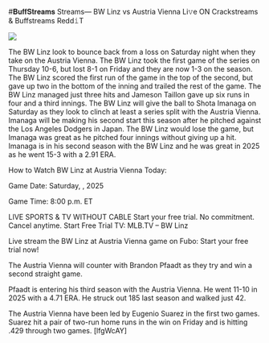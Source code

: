#𝐁𝐮𝐟𝐟𝐒𝐭𝐫𝐞𝐚𝐦𝐬 Streams— BW Linz vs Austria Vienna Li𝚟e ON Crackstreams & Buffstreams Redd𝚒T  
  
  
[![](https://i.imgur.com/qSNzIqt.png)](https://movie.rssnews.media/AevOQqT.php)  
  
The BW Linz look to bounce back from a loss on Saturday night when they take on the Austria Vienna. The BW Linz took the first game of the series on Thursday 10-6, but lost 8-1 on Friday and they are now 1-3 on the season. The BW Linz scored the first run of the game in the top of the second, but gave up two in the bottom of the inning and trailed the rest of the game. The BW Linz managed just three hits and Jameson Taillon gave up six runs in four and a third innings. The BW Linz will give the ball to Shota Imanaga on Saturday as they look to clinch at least a series split with the Austria Vienna. Imanaga will be making his second start this season after he pitched against the Los Angeles Dodgers in Japan. The BW Linz would lose the game, but Imanaga was great as he pitched four innings without giving up a hit. Imanaga is in his second season with the BW Linz and he was great in 2025 as he went 15-3 with a 2.91 ERA.

How to Watch BW Linz at Austria Vienna Today:

Game Date: Saturday, , 2025

Game Time: 8:00 p.m. ET

LIVE SPORTS & TV WITHOUT CABLE
Start your free trial. No commitment. Cancel anytime.
Start Free Trial
TV: MLB.TV – BW Linz

Live stream the BW Linz at Austria Vienna game on Fubo: Start your free trial now!

The Austria Vienna will counter with Brandon Pfaadt as they try and win a second straight game.

Pfaadt is entering his third season with the Austria Vienna. He went 11-10 in 2025 with a 4.71 ERA. He struck out 185 last season and walked just 42.

The Austria Vienna have been led by Eugenio Suarez in the first two games. Suarez hit a pair of two-run home runs in the win on Friday and is hitting .429 through two games. [lfgWcAY]